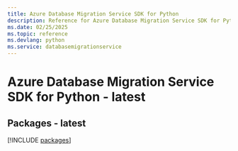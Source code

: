```yaml
---
title: Azure Database Migration Service SDK for Python
description: Reference for Azure Database Migration Service SDK for Python
ms.date: 02/25/2025
ms.topic: reference
ms.devlang: python
ms.service: databasemigrationservice
---
```

# Azure Database Migration Service SDK for Python - latest
## Packages - latest
[!INCLUDE [packages](database-migration-service-index.md)]